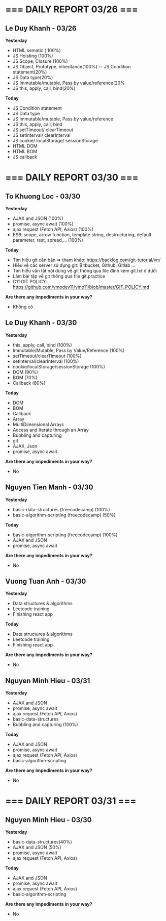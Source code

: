 # === DAILY REPORT 03/26 ===
## Le Duy Khanh - 03/26

**Yesterday**
- HTML sematic ( 100%)
- JS Hoisting (100%)
- JS Scope, Closure (100%)
- JS Object, Prototype, inheritance(100%)
  -- JS Condition statement(20%)
- JS Data type(20%)
- JS Immutable/mutable, Pass by value/reference(20%
- JS this, apply, call, bind(20%)

**Today**
- JS Condition statement
- JS Data type
- JS Immutable/mutable, Pass by value/reference
- JS this, apply, call, bind
- JS setTimeout/ clearTimeout
- JS setInterval/ clearInterval
- JS cookie/ localStorage/ sessionStorage
- HTML DOM
- HTML BOM
- JS callback
# === DAILY REPORT 03/30 ===

## To Khuong Loc - 03/30

**Yesterday**
- AJAX and JSON (100%)
- promise, async await (100%)
- ajax request (Fetch API, Axios) (100%)
- ES6: scope, arrow function, template string, destructuring, default parameter, rest, spread,... (100%)

**Today**
- Tìm hiểu git căn bản => tham khảo: https://backlog.com/git-tutorial/vn/
- Hiểu về các server sử dụng git: Bitbucket, Github, Gitlab ...
- Tìm hiểu vắn tắt nội dung về git thông qua file đính kèm git.txt ở dưới
- Làm bài tập về git thông qua file git.practice
- C11 GIT POLICY: https://github.com/vmodev11/vmo11/blob/master/GIT_POLICY.md

**Are there any impediments in your way?**
- Không có

## Le Duy Khanh - 03/30

**Yesterday**
- this, apply, call, bind (100%)
- Immutable/Mutable, Pass by Value/Reference (100%)
- setTimeout/clearTimeout (100%)
- setInterval/clearInterval (100%)
- cookie/localStorage/sessionStorage (100%)
- DOM (90%)
- BOM (70%)
- Callback (80%)

**Today**
- DOM
- BOM
- Callback
- Array
- MultiDimensional Arrays
- Access and Iterate through an Array
- Bubbling and capturing
- git
- AJAX, Json
- promise, async await.

**Are there any impediments in your way?**
- No

## Nguyen Tien Manh - 03/30

**Yesterday**
- basic-data-structures (freecodecamp) (100%)
- basic-algorithm-scripting (freecodecamp) (50%)

**Today**
- basic-algorithm-scripting (freecodecamp) (100%)
- AJAX and JSON
- promise, async await

**Are there any impediments in your way?**
- No


## Vuong Tuan Anh - 03/30

**Yesterday**
- Data structures & algorithms
- Leetcode training
- Finishing react app

**Today**
- Data structures & algorithms
- Leetcode training
- Finishing react app

**Are there any impediments in your way?**
- No

## Nguyen Minh Hieu - 03/31

**Yesterday**
- AJAX and JSON 
- promise, async await
- ajax request (Fetch API, Axios)
- basic-data-structures
- Bubbling and capturing (100%)

**Today** 
- AJAX and JSON
- promise, async await
- ajax request (Fetch API, Axios)
- basic-algorithm-scripting

**Are there any impediments in your way?**
 - No

# === DAILY REPORT 03/31 ===

## Nguyen Minh Hieu - 03/30

**Yesterday**
- basic-data-structures(40%)
- AJAX and JSON (50%)
- promise, async await
- ajax request (Fetch API, Axios)

**Today** 
- AJAX and JSON
- promise, async await
- ajax request (Fetch API, Axios)
- basic-algorithm-scripting

**Are there any impediments in your way?**
 - No
